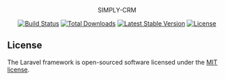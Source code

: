 <p align="center"> SIMPLY-CRM</p>

<p align="center">
<a href="https://github.com/amitKrai22"><img src="https://github.com/laravel/framework/workflows/tests/badge.svg" alt="Build Status"></a>
<a href="https://x.com/AmitRai6511"><img src="https://img.shields.io/packagist/dt/laravel/framework" alt="Total Downloads"></a>
<a href="https://github.com/amitKrai22"><img src="https://img.shields.io/packagist/v/laravel/framework" alt="Latest Stable Version"></a>
<a href="https://github.com/amitKrai22"><img src="https://img.shields.io/packagist/l/laravel/framework" alt="License"></a>
</p>


## License

The Laravel framework is open-sourced software licensed under the [MIT license](https://opensource.org/licenses/MIT).

